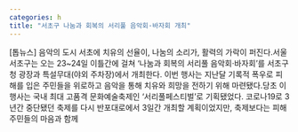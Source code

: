 ```yaml
---
categories: h
title: "서초구 나눔과 회복의 서리풀 음악회·바자회 개최"
---
```

[톱뉴스] 음악의 도시 서초에 치유의 선율이, 나눔의 소리가, 활력의 가락이 퍼진다.서울 서초구는 오는 23~24일 이틀간에 걸쳐 ‘나눔과 회복의 서리풀 음악회·바자회’를 서초구청 광장과 특설무대(야외 주차장)에서 개최한다. 이번 행사는 지난달 기록적 폭우로 피해를 입은 주민들을 위로하고 음악을 통해 치유와 희망을 전하기 위해 마련됐다.당초 이 행사는 국내 최대 고품격 문화예술축제인 ‘서리풀페스티벌’로 기획됐었다. 코로나19로 3년간 중단됐던 축제를 다시 반포대로에서 3일간 개최할 계획이었지만, 축제보다는 피해주민들의 마음과 함께